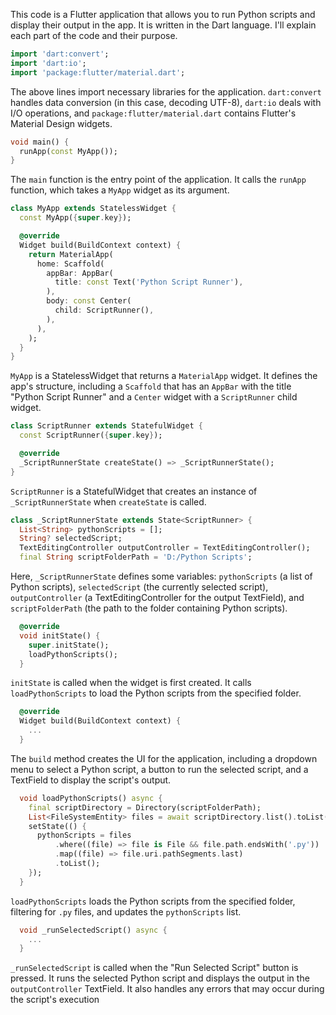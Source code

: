 This code is a Flutter application that allows you to run Python scripts and display their output in the app. It is written in the Dart language. I'll explain each part of the code and their purpose.

```dart
import 'dart:convert';
import 'dart:io';
import 'package:flutter/material.dart';
```
The above lines import necessary libraries for the application. `dart:convert` handles data conversion (in this case, decoding UTF-8), `dart:io` deals with I/O operations, and `package:flutter/material.dart` contains Flutter's Material Design widgets.

```dart
void main() {
  runApp(const MyApp());
}
```
The `main` function is the entry point of the application. It calls the `runApp` function, which takes a `MyApp` widget as its argument.

```dart
class MyApp extends StatelessWidget {
  const MyApp({super.key});

  @override
  Widget build(BuildContext context) {
    return MaterialApp(
      home: Scaffold(
        appBar: AppBar(
          title: const Text('Python Script Runner'),
        ),
        body: const Center(
          child: ScriptRunner(),
        ),
      ),
    );
  }
}
```
`MyApp` is a StatelessWidget that returns a `MaterialApp` widget. It defines the app's structure, including a `Scaffold` that has an `AppBar` with the title "Python Script Runner" and a `Center` widget with a `ScriptRunner` child widget.

```dart
class ScriptRunner extends StatefulWidget {
  const ScriptRunner({super.key});

  @override
  _ScriptRunnerState createState() => _ScriptRunnerState();
}
```
`ScriptRunner` is a StatefulWidget that creates an instance of `_ScriptRunnerState` when `createState` is called.

```dart
class _ScriptRunnerState extends State<ScriptRunner> {
  List<String> pythonScripts = [];
  String? selectedScript;
  TextEditingController outputController = TextEditingController();
  final String scriptFolderPath = 'D:/Python Scripts';
```
Here, `_ScriptRunnerState` defines some variables: `pythonScripts` (a list of Python scripts), `selectedScript` (the currently selected script), `outputController` (a TextEditingController for the output TextField), and `scriptFolderPath` (the path to the folder containing Python scripts).

```dart
  @override
  void initState() {
    super.initState();
    loadPythonScripts();
  }
```
`initState` is called when the widget is first created. It calls `loadPythonScripts` to load the Python scripts from the specified folder.

```dart
  @override
  Widget build(BuildContext context) {
    ...
  }
```
The `build` method creates the UI for the application, including a dropdown menu to select a Python script, a button to run the selected script, and a TextField to display the script's output.

```dart
  void loadPythonScripts() async {
    final scriptDirectory = Directory(scriptFolderPath);
    List<FileSystemEntity> files = await scriptDirectory.list().toList();
    setState(() {
      pythonScripts = files
          .where((file) => file is File && file.path.endsWith('.py'))
          .map((file) => file.uri.pathSegments.last)
          .toList();
    });
  }
```
`loadPythonScripts` loads the Python scripts from the specified folder, filtering for `.py` files, and updates the `pythonScripts` list.

```dart
  void _runSelectedScript() async {
    ...
  }
```
`_runSelectedScript` is called when the "Run Selected Script" button is pressed. It runs the selected Python script and displays the output in the `outputController` TextField. It also handles any errors that may occur during the script's execution